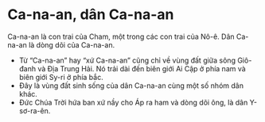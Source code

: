 # Ca-na-an, dân Ca-na-an

Ca-na-an là con trai của Cham, một trong các con trai của Nô-ê. Dân Ca-na-an là dòng dõi của Ca-na-an. 
- Từ “Ca-na-an” hay “xứ Ca-na-an” cũng chỉ về vùng đất giữa sông Giô-đanh và Địa Trung Hải. Nó trải dài đến biên giới Ai Cập ở phía nam và biên giới Sy-ri ở phía bắc. 
- Đây là vùng đất sinh sống của dân Ca-na-an cùng một số nhóm dân khác.
- Đức Chúa Trời hứa ban xứ nầy cho Áp ra ham và dòng dõi ông, là dân Y-sơ-ra-ên.

